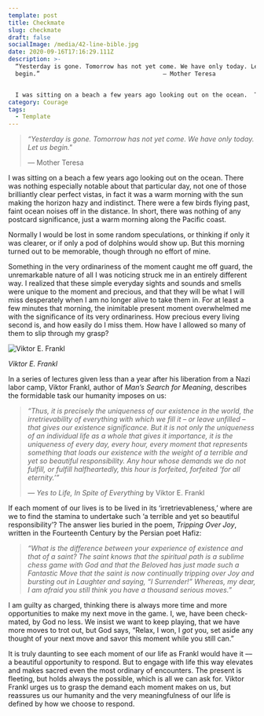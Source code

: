 ```yaml
---
template: post
title: Checkmate
slug: checkmate
draft: false
socialImage: /media/42-line-bible.jpg
date: 2020-09-16T17:16:29.111Z
description: >-
  “Yesterday is gone. Tomorrow has not yet come. We have only today. Let us
  begin.” 									― Mother Teresa


  I was sitting on a beach a few years ago looking out on the ocean.  There was nothing especially notable about that particular day,  not one of those brilliantly clear vistas, in fact it was a warm morning with the sun making the horizon hazy and indistinct.  There were a few birds flying past, a faint call off from the distance.  In short, there was nothing of any postcard significance, just a warm morning along the Pacific coast.  
category: Courage
tags:
  - Template
---
```

> *“Yesterday is gone. Tomorrow has not yet come. We have only today. Let us begin."*
>
> ― Mother Teresa

I was sitting on a beach a few years ago looking out on the ocean.  There was nothing especially notable about that particular day,  not one of those brilliantly clear perfect vistas, in fact it was a warm morning with the sun making the horizon hazy and indistinct.  There were a few birds flying past,  faint ocean noises off in the distance.  In short, there was nothing of any postcard significance, just a warm morning along the Pacific coast.  

Normally I would be lost in some random speculations, or thinking if only it was clearer, or if only a pod of dolphins would show up.  But this morning turned out to be memorable, though through no effort of mine.  

Something in the very ordinariness of the moment caught me off guard, the unremarkable nature of all I was noticing struck me in an entirely different way.  I realized that these simple everyday sights and sounds and smells were unique to the moment and precious, and that they will be what I will miss desperately when I am no longer alive to take them in.  For at least a few minutes that morning,  the inimitable present moment overwhelmed me with the significance of its very ordinariness.  How precious every living second is, and how easily do I miss them.  How have I allowed so many of them to slip through my grasp?

![Viktor E. Frankl](/media/victor-frankl.png "Viktor E. Frankl")

*Viktor E. Frankl*

In a series of lectures given less than a year after his liberation from a Nazi labor camp,  Viktor Frankl, author of *Man’s Search for Meaning*,  describes the formidable task our humanity imposes on us: 	

> *“Thus, it is precisely the uniqueness of our existence in the world, the irretrievability of everything with which we fill it – or leave unfilled – that gives our existence significance.  But it is not only the uniqueness of an individual life as a whole that gives it importance, it is the uniqueness of every day, every hour, every moment that represents something that loads our existence with the weight of a terrible and yet so beautiful responsibility.  Any hour whose demands we do not fulfill, or fulfill halfheartedly, this hour is forfeited, forfeited ‘for all eternity.’”*
>
> ― *Yes to Life, In Spite of Everything* by Viktor E. Frankl

If each moment of our lives is to be lived in its ‘irretrievableness,’ where are we to find the stamina to undertake such ‘a terrible and yet so beautiful responsibility’?  The answer lies buried in the poem, *Tripping Over Joy*,  written in the Fourteenth Century by the Persian poet Hafiz:

> *“What is the difference between your experience of existence and that of a saint? The saint knows that the spiritual path is a sublime chess game with God and that the Beloved has just made such a Fantastic Move that the saint is now continually tripping over Joy and bursting out in Laughter and saying, “I Surrender!” Whereas, my dear, I am afraid you still think you have a thousand serious moves.”*

I am guilty as charged, thinking there is always more time and more opportunities to make my next move in the game.  I, we, have been check-mated, by God no less.  We insist we want to keep playing, that we have more moves to trot out, but God says, “Relax, I won, I *got* you, set aside any thought of your next move and savor this moment while you still can.”   

It is truly daunting to see each moment of our life as Frankl would have it –– a beautiful opportunity to respond.  But to engage with life this way elevates and makes sacred even the most ordinary of encounters.  The present is fleeting,  but holds always the possible, which is all we can ask for.  Viktor Frankl urges us to grasp the demand each moment makes on us, but reassures us our humanity and the very meaningfulness of our life is defined by how we choose to respond.